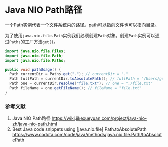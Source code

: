 # Java NIO Path路径

一个Path实例代表一个文件系统内的路径。path可以指向文件也可以指向目录。

为了使用`java.nio.file.Path`实例我们必须创建`Path`对象。创建`Path`实例可以通过`Paths`的工厂方法`get()`。

```java 
import java.nio.file.Files;
import java.nio.file.Path;
import java.nio.file.Paths;

public void pathUsage() {
  Path currentDir = Paths.get("."); // currentDir = "."
  Path fullPath = currentDir.toAbsolutePath(); // fullPath = "/Users/guest/workspace"
  Path one = currentDir.resolve("file.txt"); // one = "./file.txt"
  Path fileName = one.getFileName(); // fileName = "file.txt"
}
```



### 参考文献

1. Java NIO Path路径 https://wiki.jikexueyuan.com/project/java-nio-zh/java-nio-path.html
2. Best Java code snippets using [java.nio.file] Path.toAbsolutePath  https://www.codota.com/code/java/methods/java.nio.file.Path/toAbsolutePath